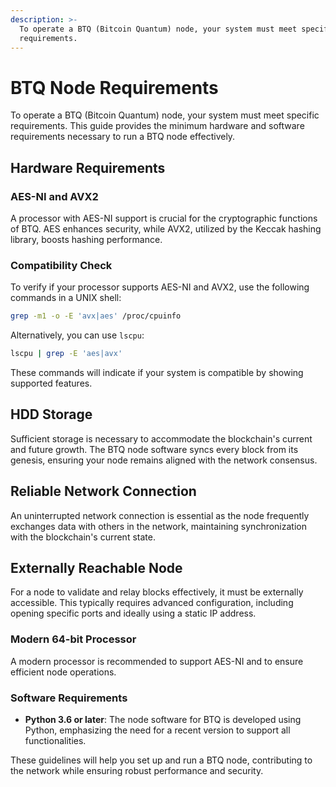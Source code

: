 ```yaml
---
description: >-
  To operate a BTQ (Bitcoin Quantum) node, your system must meet specific
  requirements.
---
```


# BTQ Node Requirements

To operate a BTQ (Bitcoin Quantum) node, your system must meet specific requirements. This guide provides the minimum hardware and software requirements necessary to run a BTQ node effectively.

## Hardware Requirements

### **AES-NI and AVX2**

A processor with AES-NI support is crucial for the cryptographic functions of BTQ. AES enhances security, while AVX2, utilized by the Keccak hashing library, boosts hashing performance.

### **Compatibility Check**

To verify if your processor supports AES-NI and AVX2, use the following commands in a UNIX shell:

```bash
grep -m1 -o -E 'avx|aes' /proc/cpuinfo
```

Alternatively, you can use `lscpu`:

```bash
lscpu | grep -E 'aes|avx'
```

These commands will indicate if your system is compatible by showing supported features.

## **HDD Storage**

Sufficient storage is necessary to accommodate the blockchain's current and future growth. The BTQ node software syncs every block from its genesis, ensuring your node remains aligned with the network consensus.

## **Reliable Network Connection**

An uninterrupted network connection is essential as the node frequently exchanges data with others in the network, maintaining synchronization with the blockchain's current state.

## **Externally Reachable Node**

For a node to validate and relay blocks effectively, it must be externally accessible. This typically requires advanced configuration, including opening specific ports and ideally using a static IP address.

### **Modern 64-bit Processor**

A modern processor is recommended to support AES-NI and to ensure efficient node operations.

### Software Requirements

* **Python 3.6 or later**: The node software for BTQ is developed using Python, emphasizing the need for a recent version to support all functionalities.

These guidelines will help you set up and run a BTQ node, contributing to the network while ensuring robust performance and security.
